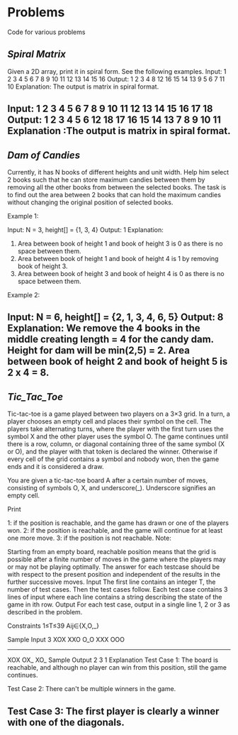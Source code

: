 # Problems
Code for various problems

*Spiral Matrix*
---------------------------------------------------------------------
Given a 2D array, print it in spiral form. See the following examples.
Input:  1    2   3   4
        5    6   7   8
        9   10  11  12
        13  14  15  16
Output: 1 2 3 4 8 12 16 15 14 13 9 5 6 7 11 10 
Explanation: The output is matrix in spiral format. 

Input:  1   2   3   4  5   6
        7   8   9  10  11  12
        13  14  15 16  17  18
Output: 1 2 3 4 5 6 12 18 17 16 15 14 13 7 8 9 10 11
Explanation :The output is matrix in spiral format.
---------------------------------------------------------------------



*Dam of Candies*
---------------------------------------------------------------------
Currently, it has N books of different heights and unit width. Help him select 2 books such that he can store maximum candies between them by removing all the other books from between the selected books. The task is to find out the area between 2 books that can hold the maximum candies without changing the original position of selected books. 

Example 1:

Input: N = 3, height[] = {1, 3, 4}
Output: 1
Explanation:
1. Area between book of height 1 and book of 
height 3 is 0 as there is no space between 
them.
2. Area between book of height 1 and book of 
height 4 is 1 by removing book of height 3.
3. Area between book of height 3 and book of 
height 4 is 0 as there is no space between them.

Example 2:

Input: N = 6, height[] = {2, 1, 3, 4, 6, 5}
Output: 8
Explanation: We remove the 4 books in the middle 
creating length = 4 for the candy dam. Height 
for dam will be min(2,5) = 2. Area between book 
of height 2 and book of height 5 is 2 x 4 = 8.
---------------------------------------------------------------------




*Tic_Tac_Toe*
---------------------------------------------------------------------
Tic-tac-toe is a game played between two players on a 3×3 grid. In a turn, a player chooses an empty cell and places their symbol on the cell. The players take alternating turns, where the player with the first turn uses the symbol X and the other player uses the symbol O. The game continues until there is a row, column, or diagonal containing three of the same symbol (X or O), and the player with that token is declared the winner. Otherwise if every cell of the grid contains a symbol and nobody won, then the game ends and it is considered a draw.

You are given a tic-tac-toe board A after a certain number of moves, consisting of symbols O, X, and underscore(_). Underscore signifies an empty cell.

Print

1: if the position is reachable, and the game has drawn or one of the players won.
2: if the position is reachable, and the game will continue for at least one more move.
3: if the position is not reachable.
Note:

Starting from an empty board, reachable position means that the grid is possible after a finite number of moves in the game where the players may or may not be playing optimally.
The answer for each testcase should be with respect to the present position and independent of the results in the further successive moves.
Input
The first line contains an integer T, the number of test cases. Then the test cases follow.
Each test case contains 3 lines of input where each line contains a string describing the state of the game in ith row.
Output
For each test case, output in a single line 1, 2 or 3 as described in the problem.

Constraints
1≤T≤39
Aij∈{X,O,_}

Sample Input
3
XOX
XXO
O_O
XXX
OOO
___
XOX
OX_
XO_
Sample Output
2
3
1
Explanation
Test Case 1: The board is reachable, and although no player can win from this position, still the game continues.

Test Case 2: There can't be multiple winners in the game.

Test Case 3: The first player is clearly a winner with one of the diagonals.
----------------------------------------------------------------------------

